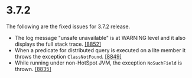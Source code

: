 
# 3.7.2

The following are the fixed issues for 3.7.2 release.

- The log message "unsafe unavailable" is at WARNING level and it also displays the full stack trace. <a href="https://github.com/hazelcast/hazelcast/issues/8852" target="_blank">[8852]</a>
- When a predicate for distributed query is executed on a lite member it throws the exception `ClassNotFound`. <a href="https://github.com/hazelcast/hazelcast/issues/8849" target="_blank">[8849]</a>
- While running under non-HotSpot JVM, the exception `NoSuchField` is thrown. <a href="https://github.com/hazelcast/hazelcast/issues/8835" target="_blank">[8835]</a>

